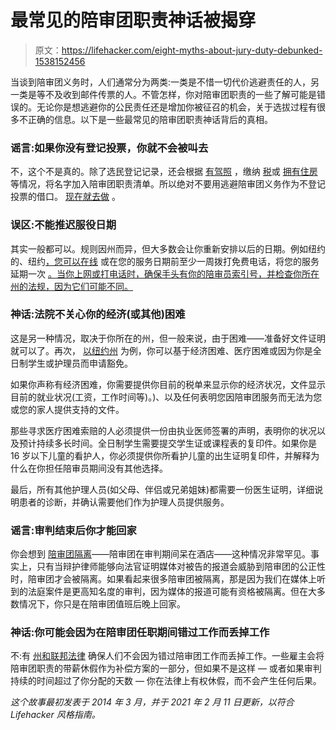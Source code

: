 # 最常见的陪审团职责神话被揭穿

> 原文：<https://lifehacker.com/eight-myths-about-jury-duty-debunked-1538152456>

当谈到陪审团义务时，人们通常分为两类:一类是不惜一切代价逃避责任的人，另一类是等不及收到邮件传票的人。不管怎样，你对陪审团职责的一些了解可能是错误的。无论你是想逃避你的公民责任还是增加你被征召的机会，关于选拔过程有很多不正确的信息。以下是一些最常见的陪审团职责神话背后的真相。



### **谣言:如果你没有登记投票，你就不会被叫去**

不，这个不是真的。除了选民登记记录，还会根据 [有驾照](https://www.uscourts.gov/services-forms/jury-service/faqs-juror-information) ，缴纳 [税](https://www.thoughtco.com/can-nonregistered-voters-skip-jury-duty-3367687)或 [拥有住房](https://minnesota.cbslocal.com/2012/04/23/good-question-how-do-you-get-picked-for-jury-duty/) 等情况，将名字加入陪审团职责清单。所以绝对不要用逃避陪审团义务作为不登记投票的借口。 [现在就去做](https://www.usa.gov/register-to-vote) 。

### **误区:不能推迟服役日期**

其实一般都可以。规则因州而异，但大多数会让你重新安排以后的日期。例如纽约 的、纽约[，您可以在线](https://www.nyjuror.gov/juryQandA.shtml#Q1) 或在您的服务日期前至少一周拨打免费电话，将您的服务延期一次 [。当你上网或打电话时，确保手头有你的陪审员索引号，并检查你所在州的法规，因为它们可能不同。](https://iapps.courts.state.ny.us/juror/ppn)

### 神话:法院不关心你的经济(或其他)困难

这是另一种情况，取决于你所在的州，但一般来说，由于困难——准备好文件证明就可以了。再次， [以纽约州](http://ww2.nycourts.gov/courts/10jd/suffolk/coj/excuses.shtml) 为例，你可以基于经济困难、医疗困难或因为你是全日制学生或护理员而申请豁免。

如果你声称有经济困难，你需要提供你目前的税单来显示你的经济状况，文件显示目前的就业状况(工资，工作时间等)。)、以及任何表明您因陪审团服务而无法为您或您的家人提供支持的文件。

那些寻求医疗困难索赔的人必须提供一份由执业医师签署的声明，表明你的状况以及预计持续多长时间。全日制学生需要提交学生证或课程表的复印件。如果你是 16 岁以下儿童的看护人，你必须提供你所看护儿童的出生证明复印件，并解释为什么在你担任陪审员期间没有其他选择。

最后，所有其他护理人员(如父母、伴侣或兄弟姐妹)都需要一份医生证明，详细说明患者的诊断，并确认需要他们作为护理人员提供服务。

### **谣言:审判结束后你才能回家**

你会想到 [陪审团隔离](https://courts.uslegal.com/jury-system/issues-pertaining-to-the-jurys-performance-of-its-duties/jury-sequestration/)——陪审团在审判期间呆在酒店——这种情况非常罕见。事实上，只有当辩护律师能够向法官证明媒体对被告的报道会威胁到陪审团的公正性时，陪审团才会被隔离。如果看起来很多陪审团被隔离，那是因为我们在媒体上听到的法庭案件是更高知名度的审判，因为媒体的报道可能有资格被隔离。但在大多数情况下，你只是在陪审团值班后晚上回家。

### 神话:你可能会因为在陪审团任职期间错过工作而丢掉工作

不:有 [州和联邦法律](https://www.usatoday.com/story/money/2019/04/30/can-jury-duty-get-me-fired-missing-work/3609629002/) 确保人们不会因为错过陪审团工作而丢掉工作。一些雇主会将陪审团职责的带薪休假作为补偿方案的一部分，但如果不是这样 — 或者如果审判持续的时间超过了你分配的天数 — 你在法律上有权休假，而不会产生任何后果。

*这个故事最初发表于 2014 年 3 月，并于 2021 年 2 月 11 日更新，以符合 Lifehacker 风格指南。*